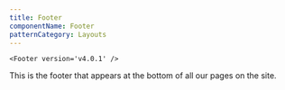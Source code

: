 ```yaml
---
title: Footer
componentName: Footer
patternCategory: Layouts
---
```


```
<Footer version='v4.0.1' />
```

This is the footer that appears at the bottom of all our pages on the site.


